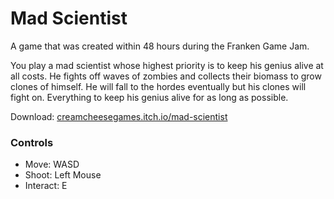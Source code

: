 # Mad Scientist

A game that was created within 48 hours during the Franken Game Jam.

You play a mad scientist whose highest priority is to keep his genius alive at all costs. He fights off waves of zombies and collects their biomass to grow clones of himself. He will fall to the hordes eventually but his clones will fight on. Everything to keep his genius alive for as long as possible.

Download: [creamcheesegames.itch.io/mad-scientist](https://creamcheesegames.itch.io/mad-scientist)

### Controls
- Move: WASD
- Shoot: Left Mouse
- Interact: E
